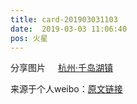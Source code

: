 ```yaml
---
title: card-201903031103
date:  2019-03-03 11:06:40
pos: 火星
---
```

分享图片 <a  href="http://weibo.com/p/1001018008633012704000000" data-hide=""><span class='url-icon'><img style='width: 1rem;height: 1rem' src='https://h5.sinaimg.cn/upload/2015/09/25/3/timeline_card_small_location_default.png'></span><span class="surl-text">杭州·千岛湖镇</span></a> 

来源于个人weibo：[原文链接](https://m.weibo.cn/status/Hjbe7xNs8?mblogid=Hjbe7xNs8)